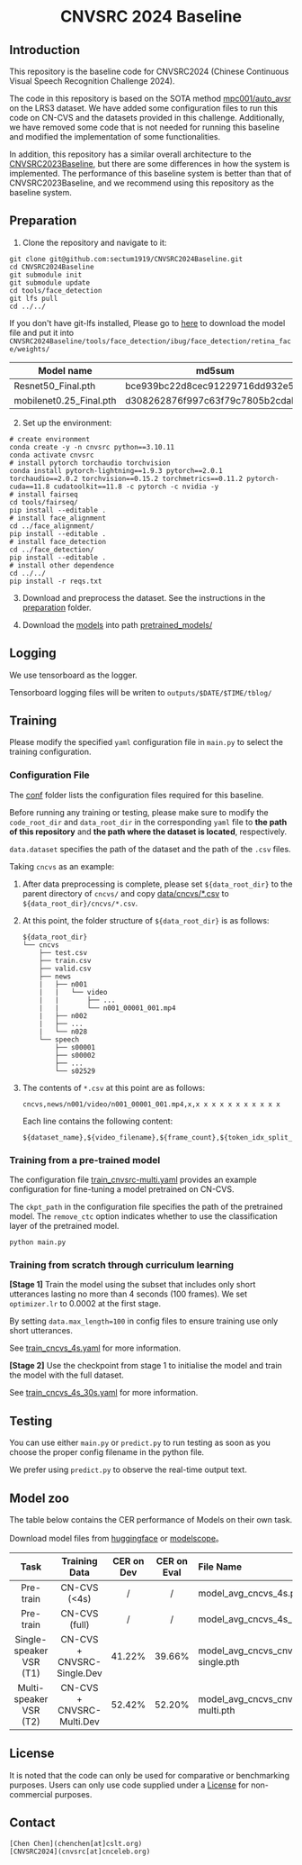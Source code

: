 <h1 align="center">CNVSRC 2024 Baseline</h1>

## Introduction

This repository is the baseline code for CNVSRC2024 (Chinese Continuous Visual Speech Recognition Challenge 2024).

The code in this repository is based on the SOTA method [mpc001/auto_avsr](https://github.com/mpc001/auto_avsr) on the LRS3 dataset. We have added some configuration files to run this code on CN-CVS and the datasets provided in this challenge. Additionally, we have removed some code that is not needed for running this baseline and modified the implementation of some functionalities.

In addition, this repository has a similar overall architecture to the [CNVSRC2023Baseline](https://github.com/MKT-Dataoceanai/CNVSRC2023Baseline), but there are some differences in how the system is implemented. The performance of this baseline system is better than that of CNVSRC2023Baseline, and we recommend using this repository as the baseline system.

## Preparation

1. Clone the repository and navigate to it:

```Shell
git clone git@github.com:sectum1919/CNVSRC2024Baseline.git
cd CNVSRC2024Baseline
git submodule init
git submodule update
cd tools/face_detection
git lfs pull
cd ../../
```

If you don't have git-lfs installed, Please go to [here](https://github.com/sectum1919/face_detection/tree/ec0d6be271871f4ec551d82c2b6c55779d9d60db/ibug/face_detection/retina_face/weights) to download the model file and put it into `CNVSRC2024Baseline/tools/face_detection/ibug/face_detection/retina_face/weights/`

|       Model name      |             md5sum             |
|-----------------------|--------------------------------|
|Resnet50_Final.pth     |bce939bc22d8cec91229716dd932e56e|
|mobilenet0.25_Final.pth|d308262876f997c63f79c7805b2cdab0|

2. Set up the environment:

```Shell
# create environment
conda create -y -n cnvsrc python==3.10.11
conda activate cnvsrc
# install pytorch torchaudio torchvision
conda install pytorch-lightning==1.9.3 pytorch==2.0.1 torchaudio==2.0.2 torchvision==0.15.2 torchmetrics==0.11.2 pytorch-cuda==11.8 cudatoolkit==11.8 -c pytorch -c nvidia -y
# install fairseq
cd tools/fairseq/
pip install --editable .
# install face_alignment
cd ../face_alignment/
pip install --editable .
# install face_detection
cd ../face_detection/
pip install --editable .
# install other dependence
cd ../../
pip install -r reqs.txt
```

3. Download and preprocess the dataset. See the instructions in the [preparation](./preparation) folder.

4. Download the [models](#Model-zoo) into path [pretrained_models/](pretrained_models/)

## Logging

We use tensorboard as the logger.

Tensorboard logging files will be writen to `outputs/$DATE/$TIME/tblog/`

## Training

Please modify the specified `yaml` configuration file in `main.py` to select the training configuration.

### Configuration File

The [conf](conf/) folder lists the configuration files required for this baseline.

Before running any training or testing, please make sure to modify the `code_root_dir` and `data_root_dir` in the corresponding `yaml` file to **the path of this repository** and **the path where the dataset is located**, respectively.

`data.dataset` specifies the path of the dataset and the path of the `.csv` files.

Taking `cncvs` as an example:

1. After data preprocessing is complete, please set `${data_root_dir}` to the parent directory of `cncvs/` and copy [data/cncvs/*.csv](data/cncvs/test.csv) to `${data_root_dir}/cncvs/*.csv`.

2. At this point, the folder structure of `${data_root_dir}` is as follows:

   ```
   ${data_root_dir}
   └── cncvs
       ├── test.csv
       ├── train.csv
       ├── valid.csv
       ├── news
       |   ├── n001
       |   |   └── video
       |   |       ├── ...
       |   |       └── n001_00001_001.mp4
       |   ├── n002
       |   ├── ...
       |   └── n028
       └── speech
           ├── s00001
           ├── s00002
           ├── ...
           └── s02529
   ```

3. The contents of `*.csv` at this point are as follows:
   ```
   cncvs,news/n001/video/n001_00001_001.mp4,x,x x x x x x x x x x x
   ```
   Each line contains the following content:
   ```
   ${dataset_name},${video_filename},${frame_count},${token_idx_split_by_blank}
   ```


### Training from a pre-trained model

The configuration file [train_cnvsrc-multi.yaml](conf/train_cnvsrc-multi.yaml) provides an example configuration for fine-tuning a model pretrained on CN-CVS.

The `ckpt_path` in the configuration file specifies the path of the pretrained model. The `remove_ctc` option indicates whether to use the classification layer of the pretrained model.

```Shell
python main.py
```

### Training from scratch through curriculum learning

**[Stage 1]** Train the model using the subset that includes only short utterances lasting no more than 4 seconds (100 frames). We set `optimizer.lr` to 0.0002 at the first stage.

By setting `data.max_length=100` in config files to ensure training use only short utterances. 

See [train_cncvs_4s.yaml](conf/train_cncvs_4s.yaml) for more information.

**[Stage 2]** Use the checkpoint from stage 1 to initialise the model and train the model with the full dataset.

See [train_cncvs_4s_30s.yaml](conf/train_cncvs_4s_30s.yaml) for more information.

## Testing

You can use either `main.py` or `predict.py` to run testing as soon as you choose the proper config filename in the python file.

We prefer using `predict.py` to observe the real-time output text.

## Model zoo

The table below contains the CER performance of Models on their own task.

Download model files from [huggingface](https://huggingface.co/chenchen2121/CNVSRC2024Baseline) or [modelscope](https://www.modelscope.cn/chenchen2121/CNVSRC2024Baseline)。

|          Task         |       Training Data           | CER on Dev | CER on Eval | File Name                          |
|:---------------------:|:-----------------------------:|:----------:|:-----------:|:-----------------------------------|
|     Pre-train         | CN-CVS (<4s)                  |     /      |      /      | model_avg_cncvs_4s.pth             |
|     Pre-train         | CN-CVS (full)                 |     /      |      /      | model_avg_cncvs_4s_30s.pth         |
|Single-speaker VSR (T1)| CN-CVS + CNVSRC-Single.Dev    |   41.22%   |    39.66%   | model_avg_cncvs_cnvsrc-single.pth  |
|Multi-speaker VSR (T2) | CN-CVS + CNVSRC-Multi.Dev     |   52.42%   |    52.20%   | model_avg_cncvs_cnvsrc-multi.pth   |

## License

It is noted that the code can only be used for comparative or benchmarking purposes. Users can only use code supplied under a [License](./LICENSE) for non-commercial purposes.

## Contact

```
[Chen Chen](chenchen[at]cslt.org)
[CNVSRC2024](cnvsrc[at]cnceleb.org)
```
